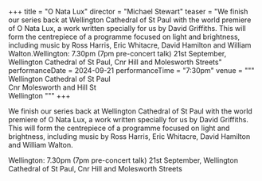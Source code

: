 +++
title = "O Nata Lux"
director = "Michael Stewart"
teaser = "We finish our series back at Wellington Cathedral of St Paul with the world premiere of O Nata Lux, a work written specially for us by David Griffiths. This will form the centrepiece of a programme focused on light and brightness, including music by Ross Harris, Eric Whitacre, David Hamilton and William Walton.Wellington: 7.30pm (7pm pre-concert talk) 21st September, Wellington Cathedral of St Paul, Cnr Hill and Molesworth Streets"
performanceDate = 2024-09-21
performanceTime = "7:30pm"
venue = """
Wellington Cathedral of St Paul  
Cnr Molesworth and Hill St  
Wellington
"""
+++

We finish our series back at Wellington Cathedral of St Paul with the world premiere of O Nata Lux, a work written specially for us by David Griffiths. This will form the centrepiece of a programme focused on light and brightness, including music by Ross Harris, Eric Whitacre, David Hamilton and William Walton.


Wellington: 7.30pm (7pm pre-concert talk) 21st September, Wellington Cathedral of St Paul, Cnr Hill and Molesworth Streets
